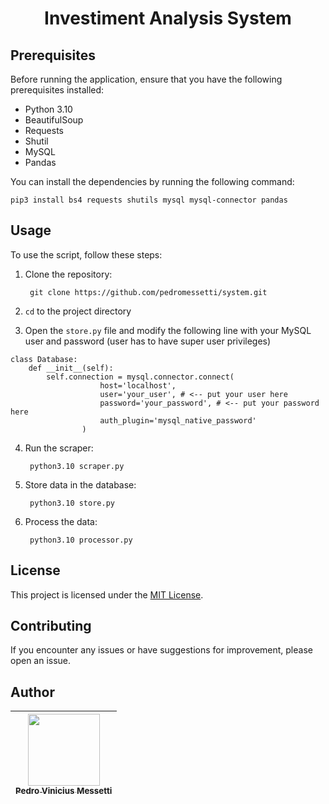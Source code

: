 <h1 align="center">
    Investiment Analysis System
</h1>

## Prerequisites

Before running the application, ensure that you have the following prerequisites installed:

- Python 3.10
- BeautifulSoup
- Requests
- Shutil
- MySQL
- Pandas

You can install the dependencies by running the following command:

    pip3 install bs4 requests shutils mysql mysql-connector pandas

## Usage

To use the script, follow these steps:

1. Clone the repository:

        git clone https://github.com/pedromessetti/system.git

2. `cd` to the project directory

3. Open the `store.py` file and modify the following line with your MySQL user and password (user has to have super user privileges)
```
class Database:
    def __init__(self):
        self.connection = mysql.connector.connect(
                    host='localhost',
                    user='your_user', # <-- put your user here
                    password='your_password', # <-- put your password here
                    auth_plugin='mysql_native_password'
                )
```
4. Run the scraper:

        python3.10 scraper.py

5. Store data in the database:

        python3.10 store.py

6. Process the data:

        python3.10 processor.py


## License

This project is licensed under the [MIT License](LICENSE).

## Contributing

If you encounter any issues or have suggestions for improvement, please open an issue.

## Author
| [<img src="https://avatars.githubusercontent.com/u/105685220?v=4" width=115><br><sub>Pedro Vinicius Messetti</sub>](https://github.com/pedromessetti) |
|:---------------------------------------------------------------------------------------------------------------------------------------------------: |